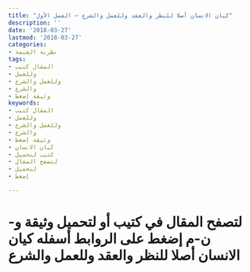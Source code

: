 ```yaml
---
title: "كيان الانسان أصلا للنظر والعقد وللعمل والشرع – الفصل الأول"
description: ''
date: '2018-03-27'
lastmod: '2018-03-27'
categories:
- نظرية القيمة
tags:
- المقال كتيب
- وللعمل
- وللعمل والشرع
- والشرع
- وثيقة إضغط
keywords:
- المقال كتيب
- وللعمل
- وللعمل والشرع
- والشرع
- وثيقة إضغط
- كيان الانسان
- كتيب لتحميل
- لتصفح المقال
- لتحميل
- إضغط

---
```

# **لتصفح المقال في كتيب أو لتحميل وثيقة و-ن-م إضغط على الروابط أسفله** **كيان الانسان أصلا للنظر والعقد وللعمل والشرع**

###